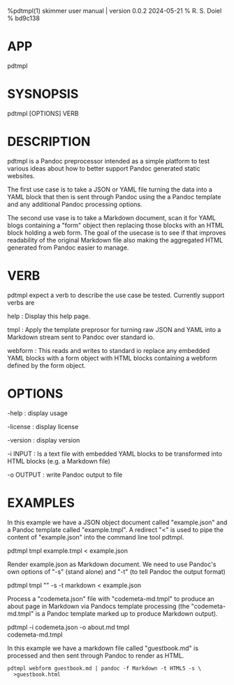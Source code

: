 %pdtmpl(1) skimmer user manual | version 0.0.2 2024-05-21
% R. S. Doiel
% bd9c138

# APP

pdtmpl

# SYSNOPSIS

pdtmpl [OPTIONS] VERB

# DESCRIPTION

pdtmpl is a Pandoc preprocessor intended as a simple platform to test various
ideas about how to better support Pandoc generated static websites.

The first use case is to take a JSON or YAML file
turning the data into a YAML block that then is sent through Pandoc using
the a Pandoc template and any additional Pandoc processing options. 

The second use vase is to take a Markdown document, scan it for YAML blogs
containing a "form" object then replacing those blocks with an HTML block
holding a web form. The goal of the usecase is to see if that improves
readability of the original Markdown file also making the aggregated 
HTML generated from Pandoc easier to manage.

# VERB

pdtmpl expect a verb to describe the use case be tested. Currently
support verbs are

help
: Display this help page.

tmpl
: Apply the template preprosor for turning raw JSON and YAML into
a Markdown stream sent to Pandoc over standard io.

webform
: This reads and writes to standard io replace any embedded YAML blocks
with a form object with HTML blocks containing a webform defined by the
form object.

# OPTIONS

-help
: display usage

-license
: display license

-version
: display version

-i INPUT
: Is a text file with embedded YAML blocks to be transformed
into HTML blocks (e.g. a Markdown file)

-o OUTPUT
: write Pandoc output to file

# EXAMPLES

In this example we have a JSON object document called
"example.json" and a Pandoc template called "example.tmpl".
A redirect "<" is used to pipe the content of "example.json"
into the command line tool pdtmpl.

  pdtmpl tmpl example.tmpl < example.json

Render example.json as Markdown document. We need to use
Pandoc's own options of "-s" (stand alone) and "-t" (to
tell Pandoc the output format)

  pdtmpl tmpl "" -s -t markdown < example.json

Process a "codemeta.json" file with "codemeta-md.tmpl" to
produce an about page in Markdown via Pandocs template
processing (the "codemeta-md.tmpl" is a Pandoc template
marked up to produce Markdown output).

  pdtmpl -i codemeta.json -o about.md tmpl \
             codemeta-md.tmpl


In this example we have a markdown file called "guestbook.md"
is processed and then sent through Pandoc to render as HTML.

~~~shell
pdtmpl webform guestbook.md | pandoc -f Markdown -t HTML5 -s \
  >guestbook.html
~~~

